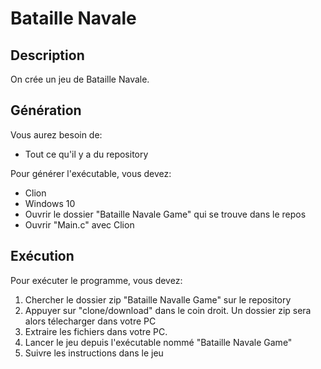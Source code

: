 # Bataille Navale

## Description

On crée un jeu de Bataille Navale.

## Génération

Vous aurez besoin de:

- Tout ce qu'il y a du repository

Pour générer l'exécutable, vous devez:

- Clion
- Windows 10
- Ouvrir le dossier "Bataille Navale Game" qui se trouve dans le repos
- Ouvrir "Main.c" avec Clion


## Exécution
Pour exécuter le programme, vous devez:

1. Chercher le dossier zip "Bataille Navalle Game" sur le repository
1. Appuyer sur "clone/download" dans le coin droit. Un dossier zip sera alors télecharger dans votre PC
1. Extraire les fichiers dans votre PC.
1. Lancer le jeu depuis l'exécutable nommé "Bataille Navale Game"<br/>
1. Suivre les instructions dans le jeu


